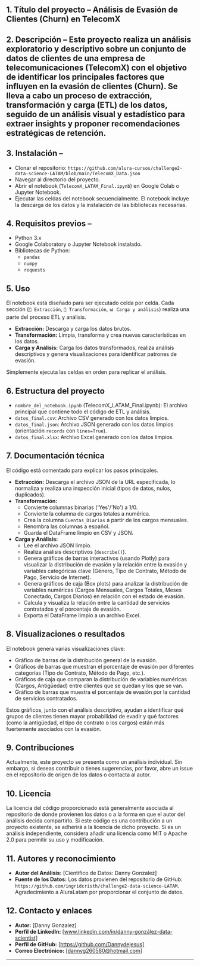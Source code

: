 ## 1. **Título del proyecto** – Análisis de Evasión de Clientes (Churn) en TelecomX
## 2. **Descripción** – Este proyecto realiza un análisis exploratorio y descriptivo sobre un conjunto de datos de clientes de una empresa de telecomunicaciones (TelecomX) con el objetivo de identificar los principales factores que influyen en la evasión de clientes (Churn). Se lleva a cabo un proceso de extracción, transformación y carga (ETL) de los datos, seguido de un análisis visual y estadístico para extraer insights y proponer recomendaciones estratégicas de retención.
## 3. **Instalación** –
   - Clonar el repositorio: `https://github.com/alura-cursos/challenge2-data-science-LATAM/blob/main/TelecomX_Data.json`
   - Navegar al directorio del proyecto.
   - Abrir el notebook (`TelecomX_LATAM_Final.ipynb`) en Google Colab o Jupyter Notebook.
   - Ejecutar las celdas del notebook secuencialmente. El notebook incluye la descarga de los datos y la instalación de las bibliotecas necesarias.
## 4. **Requisitos previos** –
   - Python 3.x
   - Google Colaboratory o Jupyter Notebook instalado.
   - Bibliotecas de Python:
     - `pandas`
     - `numpy`
     - `requests`
## 5. **Uso** 
El notebook está diseñado para ser ejecutado celda por celda. Cada sección (`📌 Extracción`, `🔧 Transformación`, `📊 Carga y análisis`) realiza una parte del proceso ETL y análisis.

*   **Extracción:** Descarga y carga los datos brutos.
*   **Transformación:** Limpia, transforma y crea nuevas características en los datos.
*   **Carga y Análisis:** Carga los datos transformados, realiza análisis descriptivos y genera visualizaciones para identificar patrones de evasión.

Simplemente ejecuta las celdas en orden para replicar el análisis.

## 6. **Estructura del proyecto** 
*   `nombre_del_notebook.ipynb` (TelecomX_LATAM_Final.ipynb): El archivo principal que contiene todo el código de ETL y análisis.
*   `datos_final.csv`: Archivo CSV generado con los datos limpios.
*   `datos_final.json`: Archivo JSON generado con los datos limpios (orientación `records` con `lines=True`).
*   `datos_final.xlsx`: Archivo Excel generado con los datos limpios.

## 7. **Documentación técnica** 
El código está comentado para explicar los pasos principales.

*   **Extracción:** Descarga el archivo JSON de la URL especificada, lo normaliza y realiza una inspección inicial (tipos de datos, nulos, duplicados).
*   **Transformación:**
    *   Convierte columnas binarias ('Yes'/'No') a 1/0.
    *   Convierte la columna de cargos totales a numérica.
    *   Crea la columna `Cuentas_Diarias` a partir de los cargos mensuales.
    *   Renombra las columnas a español.
    *   Guarda el DataFrame limpio en CSV y JSON.
*   **Carga y Análisis:**
    *   Lee el archivo JSON limpio.
    *   Realiza análisis descriptivos (`describe()`).
    *   Genera gráficos de barras interactivos (usando Plotly) para visualizar la distribución de evasión y la relación entre la evasión y variables categóricas clave (Género, Tipo de Contrato, Método de Pago, Servicio de Internet).
    *   Genera gráficos de caja (Box plots) para analizar la distribución de variables numéricas (Cargos Mensuales, Cargos Totales, Meses Conectado, Cargos Diarios) en relación con el estado de evasión.
    *   Calcula y visualiza la relación entre la cantidad de servicios contratados y el porcentaje de evasión.
    *   Exporta el DataFrame limpio a un archivo Excel.

## 8. **Visualizaciones o resultados** 
El notebook genera varias visualizaciones clave:
*   Gráfico de barras de la distribución general de la evasión.
*   Gráficos de barras que muestran el porcentaje de evasión por diferentes categorías (Tipo de Contrato, Método de Pago, etc.).
*   Gráficos de caja que comparan la distribución de variables numéricas (Cargos, Antigüedad) entre clientes que se quedan y los que se van.
*   Gráfico de barras que muestra el porcentaje de evasión por la cantidad de servicios contratados.

Estos gráficos, junto con el análisis descriptivo, ayudan a identificar qué grupos de clientes tienen mayor probabilidad de evadir y qué factores (como la antigüedad, el tipo de contrato o los cargos) están más fuertemente asociados con la evasión.

## 9. **Contribuciones** 
Actualmente, este proyecto se presenta como un análisis individual. Sin embargo, si deseas contribuir o tienes sugerencias, por favor, abre un issue en el repositorio de origen de los datos o contacta al autor.

## 10. **Licencia** 
La licencia del código proporcionado está generalmente asociada al repositorio de donde provienen los datos o a la forma en que el autor del análisis decida compartirlo. Si este código es una contribución a un proyecto existente, se adherirá a la licencia de dicho proyecto. Si es un análisis independiente, considera añadir una licencia como MIT o Apache 2.0 para permitir su uso y modificación.

## 11. **Autores y reconocimiento** 
*   **Autor del Análisis:** [Cientifico de Datos: Danny Gonzalez]
*   **Fuente de los Datos:** Los datos provienen del repositorio de GitHub: `https://github.com/ingridcristh/challenge2-data-science-LATAM`. Agradecimiento a AluraLatam por proporcionar el conjunto de datos.

## 12. **Contacto y enlaces** 
*   **Autor:** [Danny Gonzalez]
*   **Perfil de LinkedIn:** [www.linkedin.com/in/danny-gonzález-data-scientist]
*   **Perfil de GitHub:** [https://github.com/Dannydejesus]
*   **Correo Electrónico:** [dannyg260580@hotmail.com]

---

